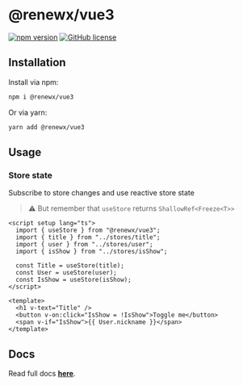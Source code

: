 # @renewx/vue3

[![npm version](https://img.shields.io/npm/v/@renewx/vue3.svg?style=flat)](https://www.npmjs.com/package/@renewx/vue3) [![GitHub license](https://img.shields.io/badge/license-MIT-blue.svg)](https://github.com/adv0cat/renewx/blob/main/LICENSE)

## Installation

Install via npm:

```bash
npm i @renewx/vue3
```

Or via yarn:

```bash
yarn add @renewx/vue3
```

## Usage

### Store state

Subscribe to store changes and use reactive store state

> ⚠️ But remember that `useStore` returns `ShallowRef<Freeze<T>>`

```vue
<script setup lang="ts">
  import { useStore } from "@renewx/vue3";
  import { title } from "../stores/title";
  import { user } from "../stores/user";
  import { isShow } from "../stores/isShow";

  const Title = useStore(title);
  const User = useStore(user);
  const IsShow = useStore(isShow);
</script>

<template>
  <h1 v-text="Title" />
  <button v-on:click="IsShow = !IsShow">Toggle me</button>
  <span v-if="IsShow">{{ User.nickname }}</span>
</template>
```

## Docs

Read full docs **[here](https://github.com/adv0cat/renewx#readme)**.
